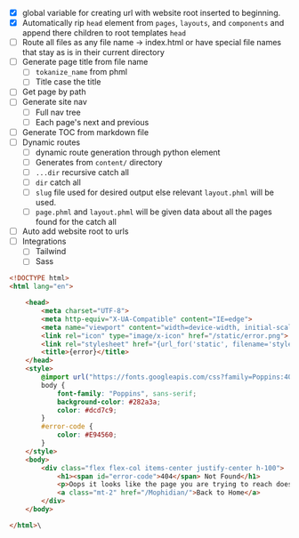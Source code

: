 - [x] global variable for creating url with website root inserted to beginning.
- [x] Automatically rip `head` element from `pages`, `layouts`, and `components` and append there children to root templates `head`
- [ ] Route all files as any file name -> index.html or have special file names that stay as is in their current directory
- [ ] Generate page title from file name
  - [ ] `tokanize_name` from phml
  - [ ] Title case the title
- [ ] Get page by path
- [ ] Generate site nav
  - [ ] Full nav tree
  - [ ] Each page's next and previous
- [ ] Generate TOC from markdown file
- [ ] Dynamic routes
  - [ ] dynamic route generation through python element
  - [ ] Generates from `content/` directory
  - [ ] `...dir` recursive catch all
  - [ ] `dir` catch all
  - [ ] `slug` file used for desired output else relevant `layout.phml` will be used.
  - [ ] `page.phml` and `layout.phml` will be given data about all the pages found for the catch all
- [ ] Auto add website root to urls
- [ ] Integrations
  - [ ] Tailwind
  - [ ] Sass

```html
<!DOCTYPE html>
<html lang="en">

    <head>
        <meta charset="UTF-8">
        <meta http-equiv="X-UA-Compatible" content="IE=edge">
        <meta name="viewport" content="width=device-width, initial-scale=1.0">
        <link rel="icon" type="image/x-icon" href="/static/error.png">
        <link rel="stylesheet" href="{url_for('static', filename='style.css')}">
        <title>{error}</title>
    </head>
    <style>
        @import url("https://fonts.googleapis.com/css?family=Poppins:400");
        body {
            font-family: "Poppins", sans-serif;
            background-color: #282a3a;
            color: #dcd7c9;
        }
        #error-code {
            color: #E94560;
        }
    </style>
    <body>
        <div class="flex flex-col items-center justify-center h-100">
            <h1><span id="error-code">404</span> Not Found</h1>
            <p>Oops it looks like the page you are trying to reach doesn't exist</p>
            <a class="mt-2" href="/Mophidian/">Back to Home</a>
        </div>
    </body>

</html>\
```